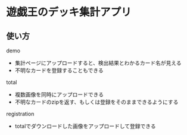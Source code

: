 # 遊戯王のデッキ集計アプリ

## 使い方

demo
- 集計ページにアップロードすると、検出結果とわかるカード名が見える
- 不明なカードを登録することもできる

total
- 複数画像を同時にアップロードできる
- 不明なカードのzipを返す、もしくは登録をそのままできるようにする

registration
- totalでダウンロードした画像をアップロードして登録できる
